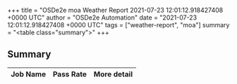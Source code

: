+++
title = "OSDe2e moa Weather Report 2021-07-23 12:01:12.918427408 +0000 UTC"
author = "OSDe2e Automation"
date = "2021-07-23 12:01:12.918427408 +0000 UTC"
tags = ["weather-report", "moa"]
summary = "<table class=\"summary\"></table>"
+++
## Summary

| Job Name | Pass Rate | More detail |
|----------|-----------|-------------|




